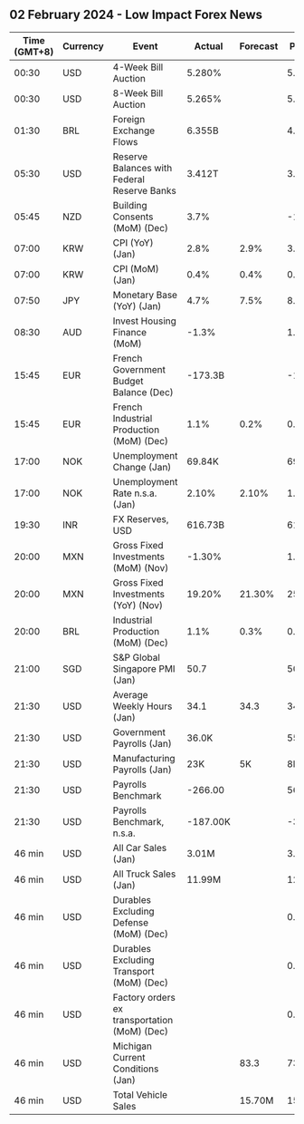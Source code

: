 ## 02 February 2024 - Low Impact Forex News

| Time (GMT+8) | Currency | Event | Actual | Forecast | Previous |
|------|----------|-------|--------|----------|----------|
| 00:30 | USD | 4-Week Bill Auction | 5.280% |  | 5.280% |
| 00:30 | USD | 8-Week Bill Auction | 5.265% |  | 5.275% |
| 01:30 | BRL | Foreign Exchange Flows | 6.355B |  | 4.846B |
| 05:30 | USD | Reserve Balances with Federal Reserve Banks | 3.412T |  | 3.490T |
| 05:45 | NZD | Building Consents (MoM) (Dec) | 3.7% |  | -10.6% |
| 07:00 | KRW | CPI (YoY) (Jan) | 2.8% | 2.9% | 3.2% |
| 07:00 | KRW | CPI (MoM) (Jan) | 0.4% | 0.4% | 0.0% |
| 07:50 | JPY | Monetary Base (YoY) (Jan) | 4.7% | 7.5% | 8.2% |
| 08:30 | AUD | Invest Housing Finance (MoM) | -1.3% |  | 1.9% |
| 15:45 | EUR | French Government Budget Balance (Dec) | -173.3B |  | -198.0B |
| 15:45 | EUR | French Industrial Production (MoM) (Dec) | 1.1% | 0.2% | 0.5% |
| 17:00 | NOK | Unemployment Change (Jan) | 69.84K |  | 69.51K |
| 17:00 | NOK | Unemployment Rate n.s.a. (Jan) | 2.10% | 2.10% | 1.90% |
| 19:30 | INR | FX Reserves, USD | 616.73B |  | 616.14B |
| 20:00 | MXN | Gross Fixed Investments (MoM) (Nov) | -1.30% |  | 1.70% |
| 20:00 | MXN | Gross Fixed Investments (YoY) (Nov) | 19.20% | 21.30% | 25.50% |
| 20:00 | BRL | Industrial Production (MoM) (Dec) | 1.1% | 0.3% | 0.7% |
| 21:00 | SGD | S&P Global Singapore PMI (Jan) | 50.7 |  | 50.5 |
| 21:30 | USD | Average Weekly Hours (Jan) | 34.1 | 34.3 | 34.3 |
| 21:30 | USD | Government Payrolls (Jan) | 36.0K |  | 55.0K |
| 21:30 | USD | Manufacturing Payrolls (Jan) | 23K | 5K | 8K |
| 21:30 | USD | Payrolls Benchmark | -266.00 |  | 568.00 |
| 21:30 | USD | Payrolls Benchmark, n.s.a. | -187.00K |  | -306.00K |
| 46 min | USD | All Car Sales (Jan) | 3.01M |  | 3.19M |
| 46 min | USD | All Truck Sales (Jan) | 11.99M |  | 12.92M |
| 46 min | USD | Durables Excluding Defense (MoM) (Dec) |  |  | 0.5% |
| 46 min | USD | Durables Excluding Transport (MoM) (Dec) |  |  | 0.6% |
| 46 min | USD | Factory orders ex transportation (MoM) (Dec) |  |  | 0.1% |
| 46 min | USD | Michigan Current Conditions (Jan) |  | 83.3 | 73.3 |
| 46 min | USD | Total Vehicle Sales |  | 15.70M | 15.83M |
